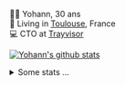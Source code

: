 <p>
  👨🏻 <bold>Yohann</bold>, 30 ans<br/>
  💼 Living in <a href="https://www.google.com/maps?q=toulouse">Toulouse</a>, France<br/>
  💻 CTO at <a href="https://trayvisor.com/">Trayvisor</a><br/>
</p>

<a href="https://github.com/anuraghazra/github-readme-stats"><img align="center" src="https://github-readme-stats-dviw-8taegaswk-yohann84ls-projects.vercel.app//api?username=yohann84L&show_icons=true&include_all_commits=true" alt="Yohann's github stats" /> </a>


<details>
  <summary>Some stats ...</summary><br/>
  

<!--START_SECTION:waka-->
![Code Time](http://img.shields.io/badge/Code%20Time-1%2C234%20hrs%209%20mins-blue)

![Profile Views](http://img.shields.io/badge/Profile%20Views-0-blue)

**🐱 My GitHub Data** 

> 📦 441.0 kB Used in GitHub's Storage 
 > 
> 🏆 386 Contributions in the Year 2025
 > 
> 🚫 Not Opted to Hire
 > 
> 📜 26 Public Repositories 
 > 
> 🔑 21 Private Repositories 
 > 
**I'm an Early 🐤** 

```text
🌞 Morning                23987 commits       ███████░░░░░░░░░░░░░░░░░░   29.95 % 
🌆 Daytime                46135 commits       ██████████████░░░░░░░░░░░   57.61 % 
🌃 Evening                9823 commits        ███░░░░░░░░░░░░░░░░░░░░░░   12.27 % 
🌙 Night                  142 commits         ░░░░░░░░░░░░░░░░░░░░░░░░░   00.18 % 
```
📅 **I'm Most Productive on Wednesday** 

```text
Monday                   15284 commits       █████░░░░░░░░░░░░░░░░░░░░   19.08 % 
Tuesday                  14982 commits       █████░░░░░░░░░░░░░░░░░░░░   18.71 % 
Wednesday                16542 commits       █████░░░░░░░░░░░░░░░░░░░░   20.66 % 
Thursday                 16196 commits       █████░░░░░░░░░░░░░░░░░░░░   20.22 % 
Friday                   15542 commits       █████░░░░░░░░░░░░░░░░░░░░   19.41 % 
Saturday                 555 commits         ░░░░░░░░░░░░░░░░░░░░░░░░░   00.69 % 
Sunday                   986 commits         ░░░░░░░░░░░░░░░░░░░░░░░░░   01.23 % 
```


📊 **This Week I Spent My Time On** 

```text
🕑︎ Time Zone: Europe/Paris

💬 Programming Languages: 
Image (svg)              59 mins             █████████████████████░░░░   85.17 % 
JavaScript               8 mins              ███░░░░░░░░░░░░░░░░░░░░░░   11.96 % 
Other                    2 mins              █░░░░░░░░░░░░░░░░░░░░░░░░   02.86 % 

🔥 Editors: 
Figma                    45 mins             ████████████████░░░░░░░░░   64.46 % 
Zed                      24 mins             █████████░░░░░░░░░░░░░░░░   35.54 % 

💻 Operating System: 
Mac                      1 hr 10 mins        █████████████████████████   100.00 % 
```

**I Mostly Code in Python** 

```text
Python                   25 repos            ██████████████░░░░░░░░░░░   54.35 % 
Jupyter Notebook         4 repos             ██░░░░░░░░░░░░░░░░░░░░░░░   08.70 % 
JavaScript               3 repos             ██░░░░░░░░░░░░░░░░░░░░░░░   06.52 % 
HTML                     2 repos             █░░░░░░░░░░░░░░░░░░░░░░░░   04.35 % 
Shell                    1 repo              █░░░░░░░░░░░░░░░░░░░░░░░░   02.17 % 
```




 Last Updated on 15/05/2025 00:42:06 UTC
<!--END_SECTION:waka-->
